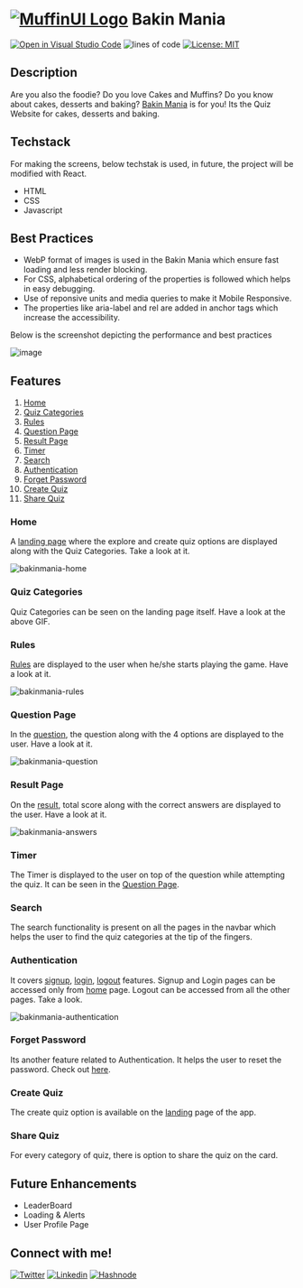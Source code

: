 # [![MuffinUI Logo](https://github.com/romabulani/BakinLane/blob/dev/assets/favicon-32x32.png)](https://bakinmania.netlify.app/) Bakin Mania

[![Open in Visual Studio Code](https://open.vscode.dev/badges/open-in-vscode.svg)](https://open.vscode.dev/romabulani/BakinMania)
![lines of code](https://tokei.rs/b1/github/romabulani/BakinMania)
[![License: MIT](https://img.shields.io/badge/License-MIT-yellow.svg)](https://opensource.org/licenses/MIT)

## Description
Are you also the foodie? Do you love Cakes and Muffins? Do you know about cakes, desserts and baking? [Bakin Mania](https://bakinmania.netlify.app/) is for you! Its the Quiz Website for cakes, desserts and baking.

## Techstack
For making the screens, below techstak is used, in future, the project will be modified with React.
- HTML
- CSS
- Javascript

## Best Practices
- WebP format of images is used in the Bakin Mania which ensure fast loading and less render blocking.
- For CSS, alphabetical ordering of the properties is followed which helps in easy debugging.
- Use of reponsive units and media queries to make it Mobile Responsive.
- The properties like aria-label and rel are added in anchor tags which increase the accessibility.

Below is the screenshot depicting the performance and best practices

![image](https://user-images.githubusercontent.com/42478246/154845075-6397f6a3-77de-437f-b140-4f415e8aac35.png)

## Features
1. [Home](#home)
2. [Quiz Categories](#quiz-categories)
3. [Rules](#rules)
4. [Question Page](#question-page)
5. [Result Page](#result-page)
6. [Timer](#timer)
7. [Search](#search)
8. [Authentication](#authentication)
9. [Forget Password](#forget-password)
10. [Create Quiz](#create-quiz)
11. [Share Quiz](#share-quiz)

### Home
A [landing page](https://bakinmania.netlify.app/) where the explore and create quiz options are displayed along with the Quiz Categories. Take a look at it.

![bakinmania-home](https://user-images.githubusercontent.com/42478246/154845598-5d2f70d5-5286-4bf5-93da-7d3338809638.gif)

### Quiz Categories
Quiz Categories can be seen on the landing page itself. Have a look at the above GIF.

### Rules
[Rules](https://bakinmania.netlify.app/src/components/rules/rules.html) are displayed to the user when he/she starts playing the game. Have a look at it.

![bakinmania-rules](https://user-images.githubusercontent.com/42478246/154846464-9f667a2d-aedc-47b8-86ec-1ae0a6e80da8.gif)

### Question Page
In the [question](https://bakinmania.netlify.app/src/components/question/question.html), the question along with the 4 options are displayed to the user. Have a look at it.

![bakinmania-question](https://user-images.githubusercontent.com/42478246/154846521-7bb50a65-10d9-4b9a-89a9-a2353ecba6a4.gif)

### Result Page
On the [result](https://bakinmania.netlify.app/src/components/result/result.html), total score along with the correct answers are displayed to the user. Have a look at it.

![bakinmania-answers](https://user-images.githubusercontent.com/42478246/154846712-2facce16-4285-48b5-aab0-d9a4e1688ece.gif)

### Timer
The Timer is displayed to the user on top of the question while attempting the quiz. It can be seen in the [Question Page](#question-page).

### Search
The search functionality is present on all the pages in the navbar which helps the user to find the quiz categories at the tip of the fingers.

### Authentication
It covers [signup](https://bakinmania.netlify.app/src/components/authentication/signup.html), [login](https://bakinmania.netlify.app/src/components/authentication/login.html), [logout](https://bakinmania.netlify.app/src/components/authentication/logout.html) features. Signup and Login pages can be accessed only from [home](https://bakinmania.netlify.app/index.html) page. Logout can be accessed from all the other pages. Take a look.

![bakinmania-authentication](https://user-images.githubusercontent.com/42478246/154846610-0c5d28de-7c5d-4b6f-9da9-c8ae4e57d759.gif)

### Forget Password
Its another feature related to Authentication. It helps the user to reset the password. Check out [here](https://bakinmania.netlify.app/src/components/authentication/passwordreset.html).

### Create Quiz
The create quiz option is available on the [landing](https://bakinmania.netlify.app/) page of the app. 

### Share Quiz
For every category of quiz, there is option to share the quiz on the card.

## Future Enhancements
- LeaderBoard
- Loading & Alerts
- User Profile Page

## Connect with me!
[![Twitter](https://img.shields.io/badge/Twitter-1DA1F2?style=for-the-badge&logo=twitter&logoColor=white)](https://twitter.com/romabulani)
[![Linkedin](https://img.shields.io/badge/LinkedIn-0077B5?style=for-the-badge&logo=linkedin&logoColor=white)](https://www.linkedin.com/in/romabulani/)
[![Hashnode](https://img.shields.io/badge/Hashnode-2962FF?style=for-the-badge&logo=hashnode&logoColor=white)](https://romabulani.hashnode.dev/)
